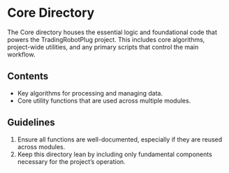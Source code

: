 # Core Directory

The Core directory houses the essential logic and foundational code that powers the TradingRobotPlug project. This includes core algorithms, project-wide utilities, and any primary scripts that control the main workflow.

## Contents
- Key algorithms for processing and managing data.
- Core utility functions that are used across multiple modules.

## Guidelines
1. Ensure all functions are well-documented, especially if they are reused across modules.
2. Keep this directory lean by including only fundamental components necessary for the project’s operation.